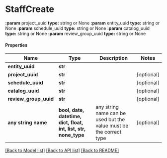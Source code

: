 # StaffCreate

**:param** project_uuid                        **type:** string or None  **:param** entity_uuid                         **type:** string or None  **:param** schedule_uuid                       **type:** string or None  **:param** catalog_uuid                        **type:** string or None  **:param** review_group_uuid                   **type:** string or None

#### Properties
Name | Type | Description | Notes
------------ | ------------- | ------------- | -------------
**entity_uuid** | **str** |  | 
**project_uuid** | **str** |  | [optional] 
**schedule_uuid** | **str** |  | [optional] 
**catalog_uuid** | **str** |  | [optional] 
**review_group_uuid** | **str** |  | [optional] 
**any string name** | **bool, date, datetime, dict, float, int, list, str, none_type** | any string name can be used but the value must be the correct type | [optional]

[[Back to Model list]](../README.md#documentation-for-models) [[Back to API list]](../README.md#documentation-for-api-endpoints) [[Back to README]](../README.md)

